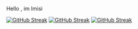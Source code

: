 Hello , im Imisi

[![GitHub Streak](https://github-readme-streak-stats.herokuapp.com?user=imisiB&theme=dark)](https://git.io/streak-stats)
[![GitHub Streak](https://github-readme-streak-stats.herokuapp.com?user=imisiB&theme=dark&type=png)](https://git.io/streak-stats)
<a href="https://git.io/streak-stats"><img src="https://github-readme-streak-stats.herokuapp.com?user=imisiB&theme=dark&type=png" alt="GitHub Streak" /></a>
